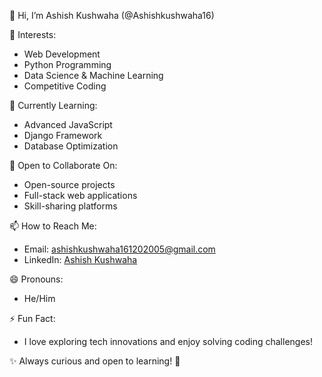 👋 Hi, I’m Ashish Kushwaha (@Ashishkushwaha16)

👀 Interests:
- Web Development
- Python Programming
- Data Science & Machine Learning
- Competitive Coding

🌱 Currently Learning:
- Advanced JavaScript
- Django Framework
- Database Optimization

💞️ Open to Collaborate On:
- Open-source projects
- Full-stack web applications
- Skill-sharing platforms

📫 How to Reach Me:
- Email: ashishkushwaha161202005@gmail.com
- LinkedIn: [Ashish Kushwaha](https://www.linkedin.com/in/ashishkushwaha16/)

😄 Pronouns:
- He/Him

⚡ Fun Fact:
- I love exploring tech innovations and enjoy solving coding challenges!

✨ Always curious and open to learning! 🚀  


<!---
Ashishkushwaha16/Ashishkushwaha16 is a ✨ special ✨ repository because its `README.md` (this file) appears on your GitHub profile.
You can click the Preview link to take a look at your changes.
--->
